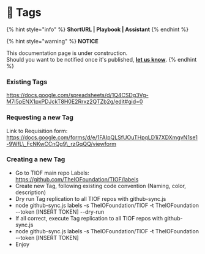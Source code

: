 # 🚧 Tags

{% hint style="info" %}
**ShortURL | Playbook | Assistant**
{% endhint %}



{% hint style="warning" %}
**NOTICE**

This documentation page is under construction.\
Should you want to be notified once it's published, [**let us know**](https://tiof.click/TIOFTarianUpdatesService).
{% endhint %}

### Existing Tags

https://docs.google.com/spreadsheets/d/1Q4CSDg3Vg-M7I5pENX1pxPDJckT8H0E2Rrxz2QTZb2g/edit#gid=0

### Requesting a new Tag

Link to Requisition form: https://docs.google.com/forms/d/e/1FAIpQLSfUOuTHpqLD1i7XDXmgvN1se1-9WfL\_FcNKwCCnQg9\_rzGqQQ/viewform

### Creating a new Tag

* Go to TIOF main repo Labels: https://github.com/TheIOFoundation/TIOF/labels
* Create new Tag, following existing code convention (Naming, color, description)
* Dry run Tag replication to all TIOF repos with github-sync.js
* node github-sync.js labels -s TheIOFoundation/TIOF -t TheIOFoundation --token \[INSERT TOKEN] --dry-run
* If all correct, execute Tag replication to all TIOF repos with github-sync.js
* node github-sync.js labels -s TheIOFoundation/TIOF -t TheIOFoundation --token \[INSERT TOKEN]
* Enjoy
